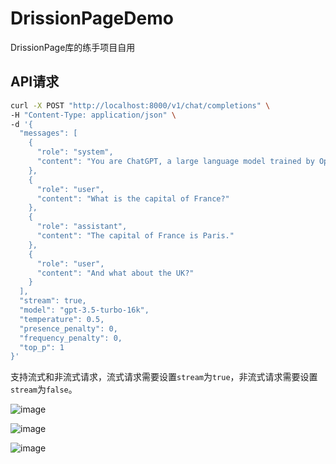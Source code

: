 # DrissionPageDemo
DrissionPage库的练手项目自用

## API请求

```bash
curl -X POST "http://localhost:8000/v1/chat/completions" \
-H "Content-Type: application/json" \
-d '{
  "messages": [
    {
      "role": "system",
      "content": "You are ChatGPT, a large language model trained by OpenAI."
    },
    {
      "role": "user",
      "content": "What is the capital of France?"
    },
    {
      "role": "assistant",
      "content": "The capital of France is Paris."
    },
    {
      "role": "user",
      "content": "And what about the UK?"
    }
  ],
  "stream": true,
  "model": "gpt-3.5-turbo-16k",
  "temperature": 0.5,
  "presence_penalty": 0,
  "frequency_penalty": 0,
  "top_p": 1
}'
```

支持流式和非流式请求，流式请求需要设置`stream`为`true`，非流式请求需要设置`stream`为`false`。

![image](https://github.com/user-attachments/assets/67017db4-afee-49b6-b5c3-3f732dad350a)



![image](https://github.com/user-attachments/assets/c1066680-a102-46a7-ab23-45dee5166bcc)

![image](https://github.com/user-attachments/assets/8dae6a06-6535-4a8e-8ecd-c035f543d372)
